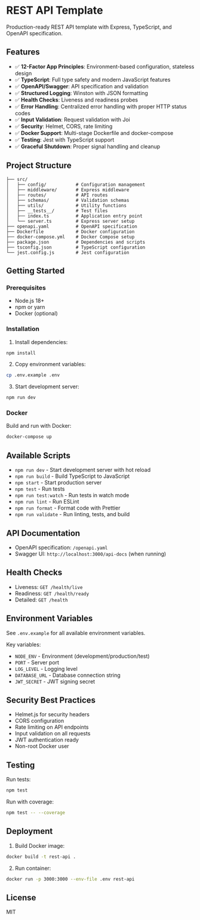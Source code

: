 # REST API Template

Production-ready REST API template with Express, TypeScript, and OpenAPI specification.

## Features

- ✅ **12-Factor App Principles**: Environment-based configuration, stateless design
- ✅ **TypeScript**: Full type safety and modern JavaScript features
- ✅ **OpenAPI/Swagger**: API specification and validation
- ✅ **Structured Logging**: Winston with JSON formatting
- ✅ **Health Checks**: Liveness and readiness probes
- ✅ **Error Handling**: Centralized error handling with proper HTTP status codes
- ✅ **Input Validation**: Request validation with Joi
- ✅ **Security**: Helmet, CORS, rate limiting
- ✅ **Docker Support**: Multi-stage Dockerfile and docker-compose
- ✅ **Testing**: Jest with TypeScript support
- ✅ **Graceful Shutdown**: Proper signal handling and cleanup

## Project Structure

```
├── src/
│   ├── config/           # Configuration management
│   ├── middleware/       # Express middleware
│   ├── routes/           # API routes
│   ├── schemas/          # Validation schemas
│   ├── utils/            # Utility functions
│   ├── __tests__/        # Test files
│   ├── index.ts          # Application entry point
│   └── server.ts         # Express server setup
├── openapi.yaml          # OpenAPI specification
├── Dockerfile            # Docker configuration
├── docker-compose.yml    # Docker Compose setup
├── package.json          # Dependencies and scripts
├── tsconfig.json         # TypeScript configuration
└── jest.config.js        # Jest configuration
```

## Getting Started

### Prerequisites

- Node.js 18+ 
- npm or yarn
- Docker (optional)

### Installation

1. Install dependencies:
```bash
npm install
```

2. Copy environment variables:
```bash
cp .env.example .env
```

3. Start development server:
```bash
npm run dev
```

### Docker

Build and run with Docker:
```bash
docker-compose up
```

## Available Scripts

- `npm run dev` - Start development server with hot reload
- `npm run build` - Build TypeScript to JavaScript
- `npm start` - Start production server
- `npm test` - Run tests
- `npm run test:watch` - Run tests in watch mode
- `npm run lint` - Run ESLint
- `npm run format` - Format code with Prettier
- `npm run validate` - Run linting, tests, and build

## API Documentation

- OpenAPI specification: `/openapi.yaml`
- Swagger UI: `http://localhost:3000/api-docs` (when running)

## Health Checks

- Liveness: `GET /health/live`
- Readiness: `GET /health/ready`
- Detailed: `GET /health`

## Environment Variables

See `.env.example` for all available environment variables.

Key variables:
- `NODE_ENV` - Environment (development/production/test)
- `PORT` - Server port
- `LOG_LEVEL` - Logging level
- `DATABASE_URL` - Database connection string
- `JWT_SECRET` - JWT signing secret

## Security Best Practices

- Helmet.js for security headers
- CORS configuration
- Rate limiting on API endpoints
- Input validation on all requests
- JWT authentication ready
- Non-root Docker user

## Testing

Run tests:
```bash
npm test
```

Run with coverage:
```bash
npm test -- --coverage
```

## Deployment

1. Build Docker image:
```bash
docker build -t rest-api .
```

2. Run container:
```bash
docker run -p 3000:3000 --env-file .env rest-api
```

## License

MIT
